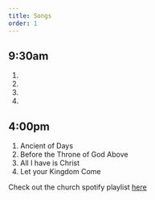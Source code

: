 ```yaml
---
title: Songs
order: 1
---
```


## 9:30am
1. 
2. 
3. 
4. 
   
## 4:00pm
1. Ancient of Days
2. Before the Throne of God Above
3. All I have is Christ
4. Let your Kingdom Come

Check out the church spotify playlist [here](https://open.spotify.com/playlist/3gh0ZKXkJBDbNEnZqJJDXj?si=0908aa3f87544643)
